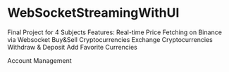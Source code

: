 # WebSocketStreamingWithUI

Final Project for 4 Subjects
Features: 
Real-time Price Fetching on Binance via Websocket
Buy&Sell Cryptocurrencies
Exchange Cryptocurrencies
Withdraw & Deposit
Add Favorite Currencies

Account Management

